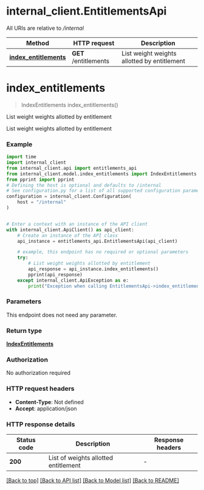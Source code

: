 # internal_client.EntitlementsApi

All URIs are relative to */internal*

Method | HTTP request | Description
------------- | ------------- | -------------
[**index_entitlements**](EntitlementsApi.md#index_entitlements) | **GET** /entitlements | List weight weights allotted by entitlement


# **index_entitlements**
> IndexEntitlements index_entitlements()

List weight weights allotted by entitlement

List weight weights allotted by entitlement

### Example


```python
import time
import internal_client
from internal_client.api import entitlements_api
from internal_client.model.index_entitlements import IndexEntitlements
from pprint import pprint
# Defining the host is optional and defaults to /internal
# See configuration.py for a list of all supported configuration parameters.
configuration = internal_client.Configuration(
    host = "/internal"
)


# Enter a context with an instance of the API client
with internal_client.ApiClient() as api_client:
    # Create an instance of the API class
    api_instance = entitlements_api.EntitlementsApi(api_client)

    # example, this endpoint has no required or optional parameters
    try:
        # List weight weights allotted by entitlement
        api_response = api_instance.index_entitlements()
        pprint(api_response)
    except internal_client.ApiException as e:
        print("Exception when calling EntitlementsApi->index_entitlements: %s\n" % e)
```


### Parameters
This endpoint does not need any parameter.

### Return type

[**IndexEntitlements**](IndexEntitlements.md)

### Authorization

No authorization required

### HTTP request headers

 - **Content-Type**: Not defined
 - **Accept**: application/json


### HTTP response details

| Status code | Description | Response headers |
|-------------|-------------|------------------|
**200** | List of weights allotted entitlement |  -  |

[[Back to top]](#) [[Back to API list]](../README.md#documentation-for-api-endpoints) [[Back to Model list]](../README.md#documentation-for-models) [[Back to README]](../README.md)

